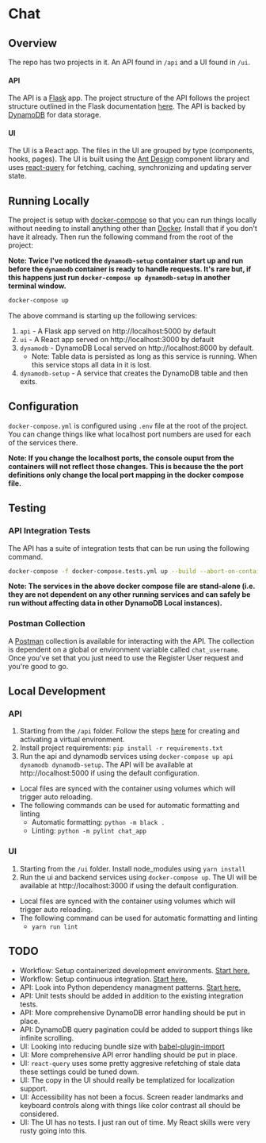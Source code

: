 # Chat

## Overview

The repo has two projects in it. An API found in `/api` and a UI found in `/ui`.

#### API

The API is a [Flask](https://flask.palletsprojects.com/en/1.1.x/) app. The project structure of the API follows the project structure outlined in the Flask documentation [here](https://flask.palletsprojects.com/en/1.1.x/tutorial/layout/). The API is backed by [DynamoDB](https://aws.amazon.com/dynamodb/) for data storage.

#### UI

The UI is a React app. The files in the UI are grouped by type (components, hooks, pages). The UI is built using the [Ant Design](https://ant.design/) component library and uses [react-query](https://react-query.tanstack.com/) for fetching, caching, synchronizing and updating server state.

## Running Locally

The project is setup with [docker-compose](https://docs.docker.com/compose/) so that you can run things locally without needing to install anything other than [Docker](https://docs.docker.com/get-docker/). Install that if you don't have it already. Then run the following command from the root of the project:

**Note: Twice I've noticed the `dynamodb-setup` container start up and run before the `dynamodb` container is ready to handle requests. It's rare but, if this happens just run `docker-compose up dynamodb-setup` in another terminal window.**

```sh
docker-compose up
```

The above command is starting up the following services:

1. `api` - A Flask app served on http://localhost:5000 by default
1. `ui` - A React app served on http://localhost:3000 by default
1. `dynamodb` - DynamoDB Local served on http://localhost:8000 by default.
   - Note: Table data is persisted as long as this service is running. When this service stops all data in it is lost.
1. `dynamodb-setup` - A service that creates the DynamoDB table and then exits.

## Configuration

`docker-compose.yml` is configured using `.env` file at the root of the project. You can change things like what localhost port numbers are used for each of the services there.

**Note: If you change the localhost ports, the console ouput from the containers will not reflect those changes. This is because the the port definitions only change the local port mapping in the docker compose file.**

## Testing

### API Integration Tests

The API has a suite of integration tests that can be run using the following command.

```sh
docker-compose -f docker-compose.tests.yml up --build --abort-on-container-exit
```

**Note: The services in the above docker compose file are stand-alone (i.e. they are not dependent on any other running services and can safely be run without affecting data in other DynamoDB Local instances).**

### Postman Collection

A [Postman](https://www.postman.com/downloads/) collection is available for interacting with the API. The collection is dependent on a global or environment variable called `chat_username`. Once you've set that you just need to use the Register User request and you're good to go.

## Local Development

### API

1. Starting from the `/api` folder. Follow the steps [here](https://flask.palletsprojects.com/en/1.1.x/installation/#create-an-environment) for creating and activating a virtual environment.
1. Install project requirements: `pip install -r requirements.txt`
1. Run the api and dynamodb services using `docker-compose up api dynamodb dynamodb-setup`.
   The API will be available at http://localhost:5000 if using the default configuration.

- Local files are synced with the container using volumes which will trigger auto reloading.
- The following commands can be used for automatic formatting and linting
  - Automatic formatting: `python -m black .`
  - Linting: `python -m pylint chat_app`

### UI

1. Starting from the `/ui` folder. Install node_modules using `yarn install`
1. Run the ui and backend services using `docker-compose up`. The UI will be available at
   http://localhost:3000 if using the default configuration.

- Local files are synced with the container using volumes which will trigger auto reloading.
- The following command can be used for automatic formatting and linting
  - `yarn run lint`

## TODO

- Workflow: Setup containerized development environments. [Start here.](https://docs.microsoft.com/en-us/learn/modules/use-docker-container-dev-env-vs-code/)
- Workflow: Setup continuous integration. [Start here.](https://github.com/github/super-linter)
- API: Look into Python dependency managment patterns. [Start here.](https://kennethreitz.org/essays/2016/02/25/a-better-pip-workflow)
- API: Unit tests should be added in addition to the existing integration tests.
- API: More comprehensive DynamoDB error handling should be put in place.
- API: DynamoDB query pagination could be added to support things like infinite scrolling.
- UI: Looking into reducing bundle size with [babel-plugin-import](https://www.npmjs.com/package/babel-plugin-import)
- UI: More comprehensive API error handling should be put in place.
- UI: `react-query` uses some pretty aggresive refetching of stale data these settings could be tuned down.
- UI: The copy in the UI should really be templatized for localization support.
- UI: Accessibility has not been a focus. Screen reader landmarks and keyboard controls along with things like color contrast all should be considered.
- UI: The UI has no tests. I just ran out of time. My React skills were very rusty going into this.
